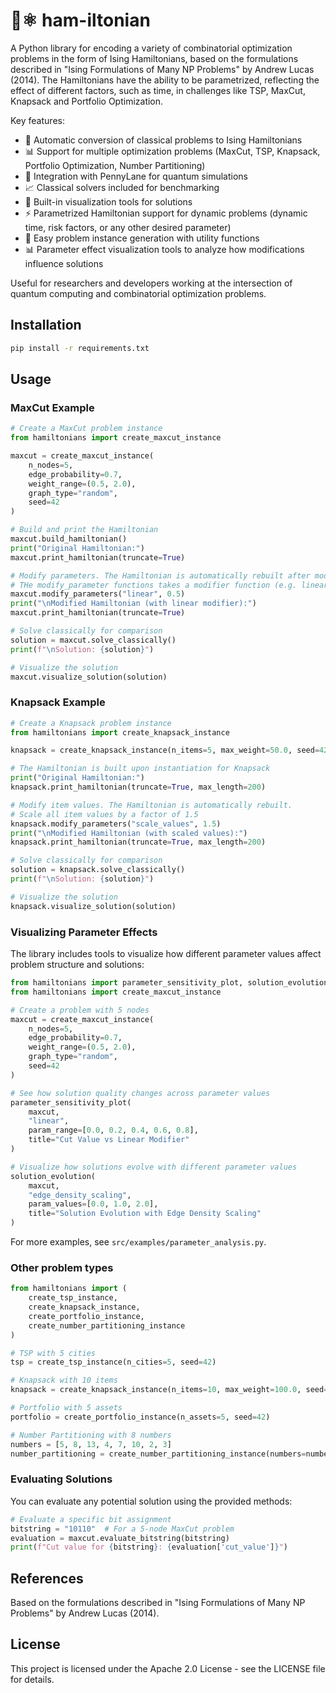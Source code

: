 # 🍖⚛️ ham-iltonian
A Python library for encoding a variety of combinatorial optimization problems in the form of Ising Hamiltonians, based on the formulations described in "Ising Formulations of Many NP Problems" by Andrew Lucas (2014). The Hamiltonians have the ability to be parametrized, reflecting the effect of different factors, such as time, in challenges like TSP, MaxCut, Knapsack and Portfolio Optimization.

Key features:
- 🔄 Automatic conversion of classical problems to Ising Hamiltonians
- 📊 Support for multiple optimization problems (MaxCut, TSP, Knapsack, Portfolio Optimization, Number Partitioning)
- 🔌 Integration with PennyLane for quantum simulations
- 📈 Classical solvers included for benchmarking
- 🎨 Built-in visualization tools for solutions
- ⚡ Parametrized Hamiltonian support for dynamic problems (dynamic time, risk factors, or any other desired parameter)
- 🧩 Easy problem instance generation with utility functions
- 📊 Parameter effect visualization tools to analyze how modifications influence solutions

Useful for researchers and developers working at the intersection of quantum computing and combinatorial optimization problems.

## Installation

```bash
pip install -r requirements.txt
```

## Usage

### MaxCut Example

```python
# Create a MaxCut problem instance
from hamiltonians import create_maxcut_instance

maxcut = create_maxcut_instance(
    n_nodes=5,
    edge_probability=0.7,
    weight_range=(0.5, 2.0),
    graph_type="random",
    seed=42
)

# Build and print the Hamiltonian
maxcut.build_hamiltonian()
print("Original Hamiltonian:")
maxcut.print_hamiltonian(truncate=True)

# Modify parameters. The Hamiltonian is automatically rebuilt after modification.
# THe modify_parameter functions takes a modifier function (e.g. linear scaling) and a global parameter for the modifier function
maxcut.modify_parameters("linear", 0.5)
print("\nModified Hamiltonian (with linear modifier):")
maxcut.print_hamiltonian(truncate=True)

# Solve classically for comparison
solution = maxcut.solve_classically()
print(f"\nSolution: {solution}")

# Visualize the solution
maxcut.visualize_solution(solution)
```

### Knapsack Example

```python
# Create a Knapsack problem instance
from hamiltonians import create_knapsack_instance

knapsack = create_knapsack_instance(n_items=5, max_weight=50.0, seed=42)

# The Hamiltonian is built upon instantiation for Knapsack
print("Original Hamiltonian:")
knapsack.print_hamiltonian(truncate=True, max_length=200)

# Modify item values. The Hamiltonian is automatically rebuilt.
# Scale all item values by a factor of 1.5
knapsack.modify_parameters("scale_values", 1.5)
print("\nModified Hamiltonian (with scaled values):")
knapsack.print_hamiltonian(truncate=True, max_length=200)

# Solve classically for comparison
solution = knapsack.solve_classically()
print(f"\nSolution: {solution}")

# Visualize the solution
knapsack.visualize_solution(solution)
```

### Visualizing Parameter Effects

The library includes tools to visualize how different parameter values affect problem structure and solutions:

```python
from hamiltonians import parameter_sensitivity_plot, solution_evolution
from hamiltonians import create_maxcut_instance

# Create a problem with 5 nodes
maxcut = create_maxcut_instance(
    n_nodes=5,
    edge_probability=0.7,
    weight_range=(0.5, 2.0),
    graph_type="random",
    seed=42
)

# See how solution quality changes across parameter values
parameter_sensitivity_plot(
    maxcut,
    "linear",
    param_range=[0.0, 0.2, 0.4, 0.6, 0.8],
    title="Cut Value vs Linear Modifier"
)

# Visualize how solutions evolve with different parameter values
solution_evolution(
    maxcut,
    "edge_density_scaling",
    param_values=[0.0, 1.0, 2.0],
    title="Solution Evolution with Edge Density Scaling"
)
```

For more examples, see `src/examples/parameter_analysis.py`.

### Other problem types

```python
from hamiltonians import (
    create_tsp_instance,
    create_knapsack_instance,
    create_portfolio_instance,
    create_number_partitioning_instance
)

# TSP with 5 cities
tsp = create_tsp_instance(n_cities=5, seed=42)

# Knapsack with 10 items
knapsack = create_knapsack_instance(n_items=10, max_weight=100.0, seed=42)

# Portfolio with 5 assets
portfolio = create_portfolio_instance(n_assets=5, seed=42)

# Number Partitioning with 8 numbers
numbers = [5, 8, 13, 4, 7, 10, 2, 3]
number_partitioning = create_number_partitioning_instance(numbers=numbers, seed=42)
```

### Evaluating Solutions

You can evaluate any potential solution using the provided methods:

```python
# Evaluate a specific bit assignment
bitstring = "10110"  # For a 5-node MaxCut problem
evaluation = maxcut.evaluate_bitstring(bitstring)
print(f"Cut value for {bitstring}: {evaluation['cut_value']}")
```

## References

Based on the formulations described in "Ising Formulations of Many NP Problems" by Andrew Lucas (2014).

## License

This project is licensed under the Apache 2.0 License - see the LICENSE file for details. 
